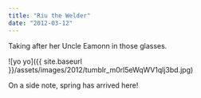 ```yaml
---
title: "Riu the Welder"
date: "2012-03-12"
---
```


Taking after her Uncle Eamonn in those glasses.

![yo yo]({{ site.baseurl }}/assets/images/2012/tumblr_m0rl5eWqWV1qlj3bd.jpg)

On a side note, spring has arrived here!
